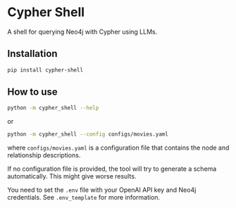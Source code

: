 # Cypher Shell

A shell for querying Neo4j with Cypher using LLMs.

## Installation

```bash
pip install cypher-shell
```

## How to use

```bash
python -m cypher_shell --help
```

or

```bash
python -m cypher_shell --config configs/movies.yaml
```

where `configs/movies.yaml` is a configuration file that contains the node and relationship descriptions.

If no configuration file is provided, the tool will try to generate a schema automatically. This might give worse results.

You need to set the `.env` file with your OpenAI API key and Neo4j credentials. See `.env_template` for more information.
